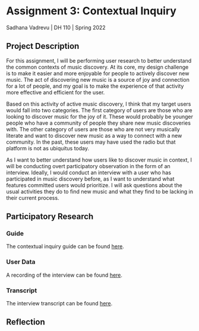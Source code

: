 # Assignment 3: Contextual Inquiry
Sadhana Vadrevu | DH 110 | Spring 2022

## Project Description
For this assignment, I will be performing user research to better understand the common contexts of music discovery. At its core, my design challenge is to make it easier and more enjoyable for people to actively discover new music. The act of discovering new music is a source of joy and connection for a lot of people, and my goal is to make the experience of that activity more effective and efficient for the user. 

Based on this activity of active music discovery, I think that my target users would fall into two categories. The first category of users are those who are looking to discover music for the joy of it. These would probably be younger people who have a community of people they share new music discoveries with. The other category of users are those who are not very musically literate and want to discover new music as a way to connect with a new community. In the past, these users may have used the radio but that platform is not as ubiquitus today. 

As I want to better understand how users like to discover music in context, I will be conducting overt participatory observation in the form of an interview. Ideally, I would conduct an interview with a user who has participated in music discovery before, as I want to understand what features committed users would prioritize. I will ask questions about the usual activities they do to find new music and what they find to be lacking in their current process.

## Participatory Research

### Guide
The contextual inquiry guide can be found [here](https://github.com/sadhanavadrevu/DH110/blob/main/contextual-inquiry/guide.md).

### User Data
A recording of the interview can be found [here]().

### Transcript
The interview transcript can be found [here]().

## Reflection

